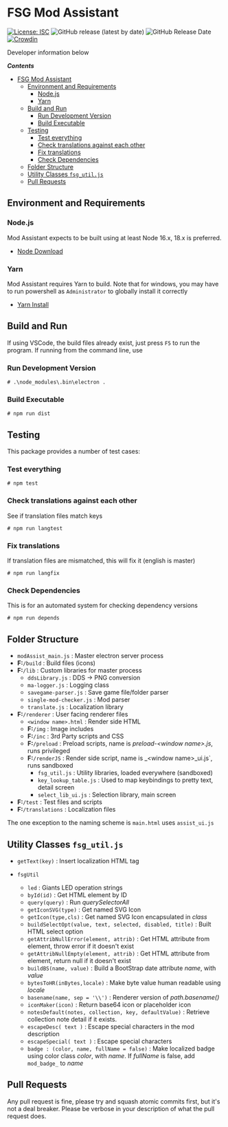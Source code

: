 # FSG Mod Assistant

[![License: ISC](https://img.shields.io/badge/License-ISC-blue.svg)](https://opensource.org/licenses/ISC) ![GitHub release (latest by date)](https://img.shields.io/github/v/release/FSGModding/FSG_Mod_Assistant) ![GitHub Release Date](https://img.shields.io/github/release-date/FSGModding/FSG_Mod_Assistant) [![Crowdin](https://badges.crowdin.net/fsg-mod-assistant/localized.svg)](https://crowdin.com/project/fsg-mod-assistant)

Developer information below

___Contents___

- [FSG Mod Assistant](#fsg-mod-assistant)
  - [Environment and Requirements](#environment-and-requirements)
    - [Node.js](#nodejs)
    - [Yarn](#yarn)
  - [Build and Run](#build-and-run)
    - [Run Development Version](#run-development-version)
    - [Build Executable](#build-executable)
  - [Testing](#testing)
    - [Test everything](#test-everything)
    - [Check translations against each other](#check-translations-against-each-other)
    - [Fix translations](#fix-translations)
    - [Check Dependencies](#check-dependencies)
  - [Folder Structure](#folder-structure)
  - [Utility Classes `fsg_util.js`](#utility-classes-fsg_utiljs)
  - [Pull Requests](#pull-requests)

## Environment and Requirements

### Node.js

Mod Assistant expects to be built using at least Node 16.x, 18.x is preferred.

- [Node Download](https://nodejs.org/en/download/)

### Yarn

Mod Assistant requires Yarn to build.  Note that for windows, you may have to run powershell as `Administrator` to globally install it correctly

- [Yarn Install](https://classic.yarnpkg.com/lang/en/docs/install/#windows-stable)


## Build and Run

If using VSCode, the build files already exist, just press `F5` to run the program.  If running from the command line, use

### Run Development Version

`# .\node_modules\.bin\electron .`

### Build Executable

`# npm run dist`

## Testing

This package provides a number of test cases:

### Test everything

`# npm test`

### Check translations against each other

See if translation files match keys

`# npm run langtest`

### Fix translations

If translation files are mismatched, this will fix it (english is master)

`# npm run langfix`

### Check Dependencies

This is for an automated system for checking dependency versions

`# npm run depends`

## Folder Structure

- `modAssist_main.js` : Master electron server process
- __F:__`/build` : Build files (icons)
- __F:__`/lib` : Custom libraries for master process
  - `ddsLibrary.js` : DDS -> PNG conversion
  - `ma-logger.js` : Logging class
  - `savegame-parser.js` : Save game file/folder parser
  - `single-mod-checker.js` : Mod parser
  - `translate.js` : Localization library
- __F:__`/renderer` : User facing renderer files
  - `<window name>.html` : Render side HTML
  - __F:__`/img` : Image includes
  - __F:__`/inc` : 3rd Party scripts and CSS
  - __F:__`/preload` : Preload scripts, name is _preload-&lt;window name>.js_, runs privileged
  - __F:__`/renderJS` : Render side script, name is _&lt;window name>_ui.js`, runs sandboxed
    - `fsg_util.js` : Utility libraries, loaded everywhere (sandboxed)
    - `key_lookup_table.js` : Used to map keybindings to pretty text, detail screen
    - `select_lib_ui.js` : Selection library, main screen
- __F:__`/test` : Test files and scripts
- __F:__`/translations` : Localization files

The one exception to the naming scheme is `main.html` uses `assist_ui.js`

## Utility Classes `fsg_util.js`

- `getText(key)` : Insert localization HTML tag

- `fsgUtil`
  - `led` : Giants LED operation strings
  - `byId(id)` : Get HTML element by ID
  - `query(query)` : Run _querySelectorAll_
  - `getIconSVG(type)` : Get named SVG Icon
  - `getIcon(type,cls)` : Get named SVG Icon encapsulated in _class_
  - `buildSelectOpt(value, text, selected, disabled, title)` : Built HTML select option
  - `getAttribNullError(element, attrib)` : Get HTML attribute from element, throw error if it doesn't exist
  - `getAttribNullEmpty(element, attrib)` : Get HTML attribute from element, return null if it doesn't exist
  - `buildBS(name, value)` : Build a BootStrap date attribute _name_, with _value_
  - `bytesToHR(inBytes,locale)` : Make byte value human readable using _locale_
  - `basename(name, sep = '\\')` : Renderer version of _path.basename()_
  - `iconMaker(icon)` : Return base64 icon or placeholder icon
  - `notesDefault(notes, collection, key, defaultValue)` : Retrieve collection note detail if it exists.
  - `escapeDesc( text )` : Escape special characters in the mod description
  - `escapeSpecial( text )` : Escape special characters
  - `badge : (color, name, fullName = false)` : Make localized badge using color class _color_, with _name_. If _fullName_ is false, add `mod_badge_` to _name_

## Pull Requests

Any pull request is fine, please try and squash atomic commits first, but it's not a deal breaker.  Please be verbose in your description of what the pull request does.
